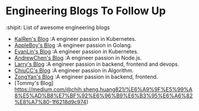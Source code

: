 # Engineering Blogs To Follow Up
:shipit: List of awesome engineering blogs

* [KaiRen's Blog](https://kairen.github.io/) :A engineer passion in Kubernetes.
* [AppleBoy's Blog](https://blog.wu-boy.com/) :A engineer passion in Golang.
* [EvanLin's Blog](http://www.evanlin.com/) :A engineer passion in Kubernetes.
* [AndrewChen's Blog](http://www.andrewchen.tw/) :A engineer passion in Node.js.
* [Larry's Blog](https://larrylu.blog/) :A engineer passion in backend, frontend and devops.
* [ChiuCC's Blog](http://alrightchiu.github.io/SecondRound/) :A engineer passion in Algorithm.
* [ZongYan's Blog](https://andyyou.github.io/) :A engineer passion in backend, frontend.
* [Tommy's Blog] https://medium.com/@chih.sheng.huang821/%E6%A9%9F%E5%99%A8%E5%AD%B8%E7%BF%92%E6%96%B9%E6%B3%95%E6%A6%82%E8%A7%80-1f6218d9c974)
